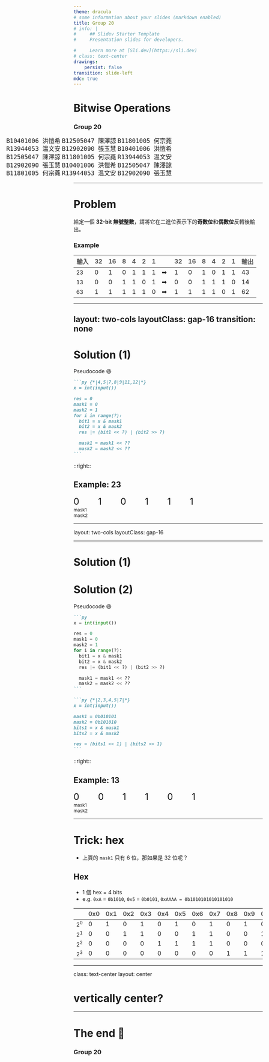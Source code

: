 ```yaml
---
theme: dracula
# some information about your slides (markdown enabled)
title: Group 20
# info: |
#     ## Slidev Starter Template
#     Presentation slides for developers.

#     Learn more at [Sli.dev](https://sli.dev)
# class: text-center
drawings:
    persist: false
transition: slide-left
mdc: true
---
```


<style>
  @keyframes marquee {
    from {
      transform: translateX(calc(-33% - 14px));
    }
    to {
      transform: translateX(0);
    }
  }

  :root{
    /* --duration: 10000000s; */
    --duration: 12s;

  }
</style>

# Bitwise Operations

### Group 20

<div class="fixed left-0 bottom-0 w-[100%] h-[100vh] overflow-hidden h-fit-content">
<div style='animation: marquee var(--duration) linear infinite;' class='absolute bottom-5 [&>*]:flex-1 [&>*]:text-nowrap	 left-0  flex mr-5 gap-5 items-center'>
  <kbd style="font-size: 1rem; line-height:1.35rem; color: var(--green)">B10401006 洪愷希</kbd>
  <kbd style="font-size: 1rem; line-height:1.35rem; color: var(--comment)">B12505047 陳澤諒</kbd>
  <kbd style="font-size: 1rem; line-height:1.35rem; color: var(--orange)">B11801005 何宗蕘</kbd>
  <kbd style="font-size: 1rem; line-height:1.35rem; color: var(--pink)">R13944053 温文安</kbd>
  <kbd style="font-size: 1rem; line-height:1.35rem; color: var(--red)">B12902090 張玉慧</kbd>
  <kbd style="font-size: 1rem; line-height:1.35rem; color: var(--green)">B10401006 洪愷希</kbd>
  <kbd style="font-size: 1rem; line-height:1.35rem; color: var(--comment)">B12505047 陳澤諒</kbd>
  <kbd style="font-size: 1rem; line-height:1.35rem; color: var(--orange)">B11801005 何宗蕘</kbd>
  <kbd style="font-size: 1rem; line-height:1.35rem; color: var(--pink)">R13944053 温文安</kbd>
  <kbd style="font-size: 1rem; line-height:1.35rem; color: var(--red)">B12902090 張玉慧</kbd>
  <kbd style="font-size: 1rem; line-height:1.35rem; color: var(--green)">B10401006 洪愷希</kbd>
  <kbd style="font-size: 1rem; line-height:1.35rem; color: var(--comment)">B12505047 陳澤諒</kbd>
  <kbd style="font-size: 1rem; line-height:1.35rem; color: var(--orange)">B11801005 何宗蕘</kbd>
  <kbd style="font-size: 1rem; line-height:1.35rem; color: var(--pink)">R13944053 温文安</kbd>
  <kbd style="font-size: 1rem; line-height:1.35rem; color: var(--red)">B12902090 張玉慧</kbd>
</div>
</div>

---

# Problem

給定一個 **32-bit 無號整數**，請將它在二進位表示下的**奇數位**和**偶數位**反轉後輸出。

### Example

<style>
  thead {
    opacity: 0.75;
    font-size: 1rem;
  }
  tbody {
    td:nth-child(3) ,
    td:nth-child(5) ,
    td:nth-child(7) ,
    td:nth-child(9) ,
    td:nth-child(11) ,
    td:nth-child(13) ,
    {
      color: var(--red);
    }

    td:nth-child(2) ,
    td:nth-child(4) ,
    td:nth-child(6) ,
    td:nth-child(8) ,
    td:nth-child(10) ,
    td:nth-child(12) ,
    td:nth-child(14) ,
    {
      color: var(--cyan);
    }
  
  }
</style>

| 輸入 | 32  | 16  | 8   | 4   | 2   | 1   |      | 32  | 16  | 8   | 4   | 2   | 1   | 輸出 |
| ---- | --- | --- | --- | --- | --- | --- | ---- | --- | --- | --- | --- | --- | --- | ---- |
| 23   | 0   | 1   | 0   | 1   | 1   | 1   | ➡ ️ | 1   | 0   | 1   | 0   | 1   | 1   | 43   |
| 13   | 0   | 0   | 1   | 1   | 0   | 1   | ➡   | 0   | 0   | 1   | 1   | 1   | 0   | 14   |
| 63   | 1   | 1   | 1   | 1   | 1   | 0   | ➡   | 1   | 1   | 1   | 1   | 0   | 1   | 62   |

---
layout: two-cols
layoutClass: gap-16
transition: none
---

# Solution (1)

Pseudocode 😃

````md magic-move {lines: true}
```py {*|4,5|7,8|9|11,12|*}
x = int(input())

res = 0
mask1 = 0
mask2 = 1
for i in range(?):
  bit1 = x & mask1
  bit2 = x & mask2
  res |= (bit1 << ?) | (bit2 >> ?)

  mask1 = mask1 << ??
  mask2 = mask2 << ??
```
````

::right::

## Example: 23

<div>
</div>

<style>
  div.container {
    display: flex;
    gap: 50px;
    font-size: 1.5rem;
    /* span {
      width: 32px;
    } */
    span:nth-child(even){
      color: var(--comment);
    }
    span:nth-child(odd){
      color: var(--red);
    }
  }
</style>

<div
  class="container mt-32px"
>
  <span v-motion :initial="{ x: 0 }" :enter="{ opacity: 1}" :click-11="{ x: 64 } " :leave="{ opacity: 0.5}" >0</span>
  <span v-motion :initial="{ x: 0 }" :enter="{ opacity: 1}" :click-11="{ x: -64 }" :leave="{ opacity: 0.5}" >1</span>
  <span v-motion :initial="{ x: 0 }" :enter="{ opacity: 1}" :click-9="{ x: 64 }  " :leave="{ opacity: 0.5}" >0</span>
  <span v-motion :initial="{ x: 0 }" :enter="{ opacity: 1}" :click-9="{ x: -64 } " :leave="{ opacity: 0.5}" >1</span>
  <span v-motion :initial="{ x: 0 }" :enter="{ opacity: 1}" :click-7="{ x: 64 }  " :leave="{ opacity: 0.5}" >1</span>
  <span v-motion :initial="{ x: 0 }" :enter="{ opacity: 1}" :click-7="{ x: -64 } " :leave="{ opacity: 0.5}" >1</span>
</div>

<div
  class="container bg-[var(--comment)] w-min px-2 py-px rounded-xl"
  style="font-size: 12px;"
  v-motion
  :initial="{ x: 244+65, opacity: 0, transition: {x: {mass: 1, delay: 50}} }" 
  :click-6="{ x: 244+65, opacity: 1 }"
  :click-8="{ x: 244-65   , opacity: 1 }"
  :click-10="{ x: 244-65*3   , opacity: 1 }"
>
  mask1
</div>

<div
  class="container bg-[var(--red)] w-min px-2 py-px rounded-xl"
  style="font-size: 12px;"
  v-motion
  :initial="{ x: 244, opacity: 0, y: '-100%', transition: {mass: 1.25} }" 
  :click-6="{ x: 244, opacity: 1 }"
  :click-8="{ x: 244-65*2, opacity: 1 }"
  :click-10="{ x: 244-65*4, opacity: 1 }"
>
  mask2
</div>

<span v-click='11'></span>

---

layout: two-cols
layoutClass: gap-16

---

<h1 v-if="$clicks<=7">Solution (1)</h1>
<h1 v-else>Solution (2)</h1>

Pseudocode 😃

````md magic-move {lines: true, at: 8}
```py
x = int(input())

res = 0
mask1 = 0
mask2 = 1
for i in range(?):
  bit1 = x & mask1
  bit2 = x & mask2
  res |= (bit1 << ?) | (bit2 >> ?)

  mask1 = mask1 << ??
  mask2 = mask2 << ??
```

```py {*|2,3,4,5|7|*}
x = int(input())

mask1 = 0b010101
mask2 = 0b101010
bits1 = x & mask1
bits2 = x & mask2

res = (bits1 << 1) | (bits2 >> 1)
```
````

::right::

<style>
  div.container {
    display: flex;
    gap: 50px;
    font-size: 1.5rem;
    /* span {
      width: 32px;
    } */
    span:nth-child(even){
      color: var(--comment);
    }
    span:nth-child(odd){
      color: var(--red);
    }
  }
</style>

<v-clicks hide at="7" depth="2" every="10">

## Example: 13

  <div
    class="container mt-32px"
  >
    <span v-motion :initial="{ x: 0 }" :click-6="{ x: 64 }">0</span>
    <span v-motion :initial="{ x: 0 }" :click-6="{ x: -64 }">0</span>
    <span v-motion :initial="{ x: 0 }" :click-4="{ x: 64 }">1</span>
    <span v-motion :initial="{ x: 0 }" :click-4="{ x: -64 }">1</span>
    <span v-motion :initial="{ x: 0 }" :click-2="{ x: 64 }">0</span>
    <span v-motion :initial="{ x: 0 }" :click-2="{ x: -64 }">1</span>
  </div>

  <div
    class="container bg-[var(--comment)] w-min px-2 py-px rounded-xl"
    style="font-size: 12px;"
    v-motion
    :initial="{ x: 244-65*3, opacity: 1, transition: {x: {mass: 1, delay: 50}} }" 
    :enter="{ x: 244+65, opacity: 1, transition: {x: {mass: 1, delay: 50}} }" 
    :click-1="{ x: 244+65, opacity: 1 }"
    :click-3="{ x: 244-65   , opacity: 1 }"
    :click-5="{ x: 244-65*3   , opacity: 1 }"
  >
    mask1
  </div>

  <div
    class="container bg-[var(--red)] w-min px-2 py-px rounded-xl"
    style="font-size: 12px;"
    v-motion
    :initial="{ x: 244-65*4, opacity: 1, y: '-100%', transition: {mass: 1.25} }" 
    :enter="{ x: 244, opacity: 1, y: '-100%', transition: {mass: 1.25} }" 
    :click-1="{ x: 244, opacity: 1 }"
    :click-3="{ x: 244-65*2, opacity: 1 }"
    :click-5="{ x: 244-65*4, opacity: 1 }"
  >
    mask2
  </div>
</v-clicks>

<!-- <span v-click='7'></span> -->

---

# Trick: hex

-   上頁的 `mask1` 只有 6 位，那如果是 32 位呢？

## Hex

-   1 個 hex = 4 bits
-   e.g. `0xA` = `0b1010`, `0x5` = `0b0101`, `0xAAAA = 0b1010101010101010`

<style>
  tbody{
    tr {
      td:nth-child(1) {
        font-size: 0.9rem;
      }
    }
  }
</style>

|       | 0x0 | 0x1 | 0x2 | 0x3 | 0x4 | 0x5 | 0x6 | 0x7 | 0x8 | 0x9 | 0xA | 0xB | 0xC | 0xD | 0xE | 0xF |
| ----- | --- | --- | --- | --- | --- | --- | --- | --- | --- | --- | --- | --- | --- | --- | --- | --- |
| $2^0$ | 0   | 1   | 0   | 1   | 0   | 1   | 0   | 1   | 0   | 1   | 0   | 1   | 0   | 1   | 0   | 1   |
| $2^1$ | 0   | 0   | 1   | 1   | 0   | 0   | 1   | 1   | 0   | 0   | 1   | 1   | 0   | 0   | 1   | 1   |
| $2^2$ | 0   | 0   | 0   | 0   | 1   | 1   | 1   | 1   | 0   | 0   | 0   | 0   | 1   | 1   | 1   | 1   |
| $2^3$ | 0   | 0   | 0   | 0   | 0   | 0   | 0   | 0   | 1   | 1   | 1   | 1   | 1   | 1   | 1   | 1   |

---

class: text-center
layout: center

# vertically center?

---

# The end 🎉

### Group 20

<!--
  <kbd style="font-size: 1rem; line-height:1.35rem;">B10401006 洪愷希</kbd>
  <kbd style="font-size: 1rem; line-height:1.35rem;">B12505047 陳澤諒</kbd>
  <kbd style="font-size: 1rem; line-height:1.35rem;">B11801005 何宗蕘</kbd>
  <kbd style="font-size: 1rem; line-height:1.35rem;">R13944053 温文安</kbd>
  <kbd style="font-size: 1rem; line-height:1.35rem;">B12902090 張玉慧</kbd> -->

<!-- <confetti duration="3000"></confetti> -->

<confetti-new></confetti-new>

<!-- <orbit>
HELLO
</orbit> -->
